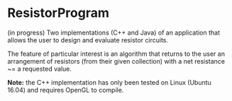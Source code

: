 # ResistorProgram

(in progress) 
Two implementations (C++ and Java) of an application that allows the user to design and evaluate resistor circuits.

The feature of particular interest is an algorithm that returns to the user an arrangement of resistors (from their given collection) with a net resistance ~= a requested value.

**Note:** the C++ implementation has only been tested on Linux (Ubuntu 16.04) and requires OpenGL to compile.
